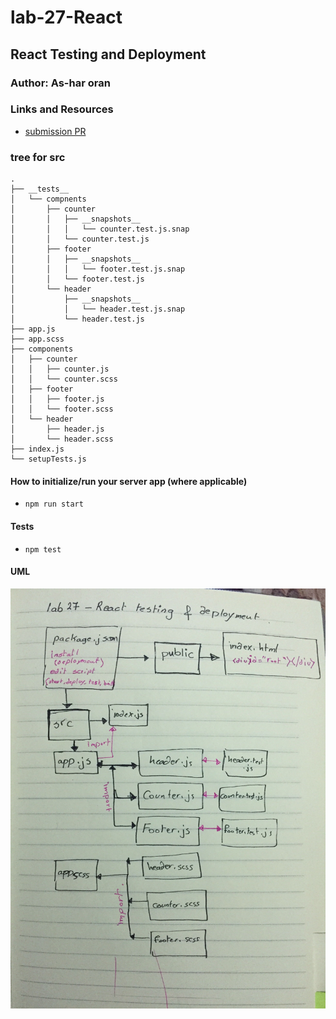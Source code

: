 # lab-27-React

## React Testing and Deployment

### Author: As-har oran

### Links and Resources
* [submission PR](https://github.com/asharoran-401-advanced-javascript/lab-27-React/pull/1)
### tree for src
```
.
├── __tests__
│   └── compnents
│       ├── counter
│       │   ├── __snapshots__
│       │   │   └── counter.test.js.snap
│       │   └── counter.test.js
│       ├── footer
│       │   ├── __snapshots__
│       │   │   └── footer.test.js.snap
│       │   └── footer.test.js
│       └── header
│           ├── __snapshots__
│           │   └── header.test.js.snap
│           └── header.test.js
├── app.js
├── app.scss
├── components
│   ├── counter
│   │   ├── counter.js
│   │   └── counter.scss
│   ├── footer
│   │   ├── footer.js
│   │   └── footer.scss
│   └── header
│       ├── header.js
│       └── header.scss
├── index.js
└── setupTests.js
```

#### How to initialize/run your server app (where applicable)
* `npm run start`
  
#### Tests
* `npm test`

#### UML 
![alt text](assest/lab-27.jpg)